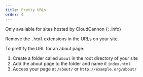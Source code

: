 ```yaml
---
title: Pretty URLs
order: 4
---
```


Only available for sites hosted by CloudCannon
{: .info}

Remove the `.html` extensions in the URLs on your site.

To prettify the URL for an about page:

1. Create a folder called `about` in the root directory of your site
2. Add the about page to the folder and name it `index.html`
3. Access your page at `/about/` or `http://example.org/about/`
